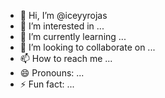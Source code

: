 - 👋 Hi, I’m @iceyyrojas
- 👀 I’m interested in ...
- 🌱 I’m currently learning ...
- 💞️ I’m looking to collaborate on ...
- 📫 How to reach me ...
- 😄 Pronouns: ...
- ⚡ Fun fact: ...

<!---
iceyyrojas/iceyyrojas is a ✨ special ✨ repository because its `README.md` (this file) appears on your GitHub profile.
You can click the Preview link to take a look at your changes.
--->
